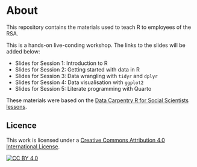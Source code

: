 # About
This repository contains the materials used to teach R to employees of the RSA.

This is a hands-on live-conding workshop.
The links to the slides will be added below:

- Slides for Session 1: Introduction to R
- Slides for Session 2: Getting started with data in R
- Slides for Session 3: Data wrangling with `tidyr` and `dplyr`
- Slides for Session 4: Data visualisation with `ggplot2`
- Slides for Session 5: Literate programming with Quarto

These materials were based on the [Data Carpentry R for Social Scientists lessons](https://datacarpentry.org/r-socialsci/index.html).

## Licence
This work is licensed under a [Creative Commons Attribution 4.0 International License][cc-by].

[![CC BY 4.0][cc-by-image]][cc-by]

[cc-by]: http://creativecommons.org/licenses/by/4.0/
[cc-by-image]: https://i.creativecommons.org/l/by/4.0/88x31.png
[cc-by-shield]: https://img.shields.io/badge/License-CC%20BY%204.0-lightgrey.svg
